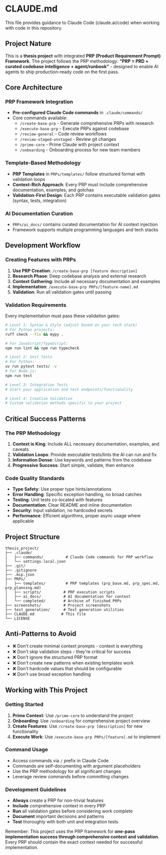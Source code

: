 # CLAUDE.md

This file provides guidance to Claude Code (claude.ai/code) when working with code in this repository.

## Project Nature

This is a **thesis project** with integrated **PRP (Product Requirement Prompt) Framework**. The project follows the PRP methodology: **"PRP = PRD + curated codebase intelligence + agent/runbook"** - designed to enable AI agents to ship production-ready code on the first pass.

## Core Architecture

### PRP Framework Integration

- **Pre-configured Claude Code commands** in `.claude/commands/`
- Core commands available:
  - `/create-base-prp` - Generate comprehensive PRPs with research
  - `/execute-base-prp` - Execute PRPs against codebase
  - `/review-general` - Code review workflows
  - `/review-staged-unstaged` - Review git changes
  - `/prime-core` - Prime Claude with project context
  - `/onboarding` - Onboarding process for new team members

### Template-Based Methodology

- **PRP Templates** in `PRPs/templates/` follow structured format with validation loops
- **Context-Rich Approach**: Every PRP must include comprehensive documentation, examples, and gotchas
- **Validation-First Design**: Each PRP contains executable validation gates (syntax, tests, integration)

### AI Documentation Curation

- `PRPs/ai_docs/` contains curated documentation for AI context injection
- Framework supports multiple programming languages and tech stacks

## Development Workflow

### Creating Features with PRPs

1. **Use PRP Creation**: `/create-base-prp [feature description]`
2. **Research Phase**: Deep codebase analysis and external research
3. **Context Gathering**: Include all necessary documentation and examples
4. **Implementation**: `/execute-base-prp PRPs/[feature-name].md`
5. **Validation**: Run all validation gates until passing

### Validation Requirements

Every implementation must pass these validation gates:

```bash
# Level 1: Syntax & Style (adjust based on your tech stack)
# For Python projects:
ruff check --fix && mypy .

# For JavaScript/TypeScript:
npm run lint && npm run typecheck

# Level 2: Unit Tests
# For Python:
uv run pytest tests/ -v
# For Node.js:
npm run test

# Level 3: Integration Tests
# Start your application and test endpoints/functionality

# Level 4: Creative Validation
# Custom validation methods specific to your project
```

## Critical Success Patterns

### The PRP Methodology

1. **Context is King**: Include ALL necessary documentation, examples, and caveats
2. **Validation Loops**: Provide executable tests/lints the AI can run and fix
3. **Information Dense**: Use keywords and patterns from the codebase
4. **Progressive Success**: Start simple, validate, then enhance

### Code Quality Standards

- **Type Safety**: Use proper type hints/annotations
- **Error Handling**: Specific exception handling, no broad catches
- **Testing**: Unit tests co-located with features
- **Documentation**: Clear README and inline documentation
- **Security**: Input validation, no hardcoded secrets
- **Performance**: Efficient algorithms, proper async usage where applicable

## Project Structure

```
thesis_project/
├── .claude/
│   ├── commands/          # Claude Code commands for PRP workflow
│   └── settings.local.json
├── .git/
├── .gitignore
├── .mcp.json
├── PRPs/
│   ├── templates/         # PRP templates (prp_base.md, prp_spec.md, prp_planning.md)
│   ├── scripts/          # PRP execution scripts
│   ├── ai_docs/          # AI documentation for context
│   └── completed/        # Archive of finished PRPs
├── screenshots/          # Project screenshots
├── test_generation/      # Test generation utilities
├── CLAUDE.md            # This file
└── LICENSE
```

## Anti-Patterns to Avoid

- ❌ Don't create minimal context prompts - context is everything
- ❌ Don't skip validation steps - they're critical for success
- ❌ Don't ignore the structured PRP format
- ❌ Don't create new patterns when existing templates work
- ❌ Don't hardcode values that should be configurable
- ❌ Don't use broad exception handling

## Working with This Project

### Getting Started

1. **Prime Context**: Use `/prime-core` to understand the project
2. **Onboarding**: Use `/onboarding` for comprehensive project overview
3. **Create Features**: Use `/create-base-prp [description]` for new functionality
4. **Execute Work**: Use `/execute-base-prp PRPs/[feature].md` to implement

### Command Usage

- Access commands via `/` prefix in Claude Code
- Commands are self-documenting with argument placeholders
- Use the PRP methodology for all significant changes
- Leverage review commands before committing changes

### Development Guidelines

- **Always** create a PRP for non-trivial features
- **Include** comprehensive context in every PRP
- **Run** all validation gates before considering work complete
- **Document** important decisions and patterns
- **Test** thoroughly with both unit and integration tests

Remember: This project uses the PRP framework for **one-pass implementation success through comprehensive context and validation**. Every PRP should contain the exact context needed for successful implementation.